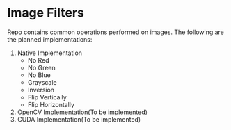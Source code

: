 <h1>Image Filters</h1>
Repo contains common operations performed on images.
The following are the planned implementations:
<ol>
  <li>Native Implementation
    <ul>
      <li>No Red</li>
      <li>No Green</li>
      <li>No Blue</li>
      <li>Grayscale</li>
      <li>Inversion</li>
      <li>Flip Vertically</li>
      <li>Flip Horizontally</li>
    </ul>
  </li>
  <li>OpenCV Implementation(To be implemented)</li>
  <li>CUDA Implementation(To be implemented)</li>
</ol>
